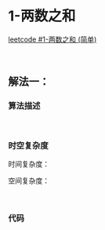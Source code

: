 # 1-两数之和

[leetcode #1-两数之和 (简单)](https://leetcode-cn.com/problems/two-sum/)

<br />

## 解法一：

### 算法描述



<br />

### 时空复杂度

时间复杂度：

空间复杂度：

<br />

### 代码

```java

```

